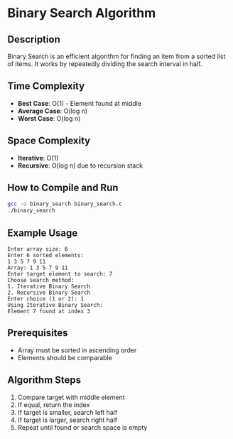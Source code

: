 # Binary Search Algorithm

## Description
Binary Search is an efficient algorithm for finding an item from a sorted list of items. It works by repeatedly dividing the search interval in half.

## Time Complexity
- **Best Case**: O(1) - Element found at middle
- **Average Case**: O(log n)
- **Worst Case**: O(log n)

## Space Complexity
- **Iterative**: O(1)
- **Recursive**: O(log n) due to recursion stack

## How to Compile and Run

```bash
gcc -o binary_search binary_search.c
./binary_search
```

## Example Usage

```
Enter array size: 6
Enter 6 sorted elements:
1 3 5 7 9 11
Array: 1 3 5 7 9 11 
Enter target element to search: 7
Choose search method:
1. Iterative Binary Search
2. Recursive Binary Search
Enter choice (1 or 2): 1
Using Iterative Binary Search:
Element 7 found at index 3
```

## Prerequisites
- Array must be sorted in ascending order
- Elements should be comparable

## Algorithm Steps
1. Compare target with middle element
2. If equal, return the index
3. If target is smaller, search left half
4. If target is larger, search right half
5. Repeat until found or search space is empty

